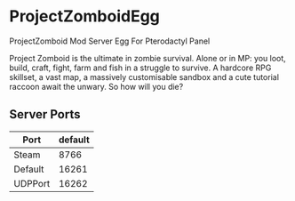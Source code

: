 # ProjectZomboidEgg
ProjectZomboid Mod Server Egg For Pterodactyl Panel

Project Zomboid is the ultimate in zombie survival. Alone or in MP: you loot, build, craft, fight, farm and fish in a struggle to survive. A hardcore RPG skillset, a vast map, a massively customisable sandbox and a cute tutorial raccoon await the unwary. So how will you die?

## Server Ports

| Port        | default |
|-------------|---------|
| Steam       | 8766    |
| Default     | 16261   |
| UDPPort     | 16262   |
